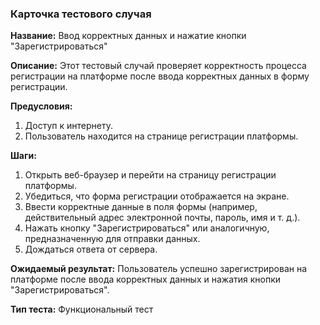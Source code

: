 ### Карточка тестового случая

**Название:** Ввод корректных данных и нажатие кнопки "Зарегистрироваться"

**Описание:**
Этот тестовый случай проверяет корректность процесса регистрации на платформе после ввода корректных данных в форму регистрации.

**Предусловия:**
1. Доступ к интернету.
2. Пользователь находится на странице регистрации платформы.

**Шаги:**
1. Открыть веб-браузер и перейти на страницу регистрации платформы.
2. Убедиться, что форма регистрации отображается на экране.
3. Ввести корректные данные в поля формы (например, действительный адрес электронной почты, пароль, имя и т. д.).
4. Нажать кнопку "Зарегистрироваться" или аналогичную, предназначенную для отправки данных.
5. Дождаться ответа от сервера.

**Ожидаемый результат:**
Пользователь успешно зарегистрирован на платформе после ввода корректных данных и нажатия кнопки "Зарегистрироваться".

**Тип теста:** Функциональный тест
